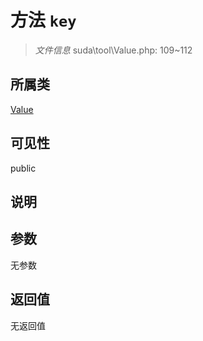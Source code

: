 # 方法 `key`

> *文件信息* suda\tool\Value.php: 109~112

## 所属类 

[Value](../Value.md)

## 可见性

public

## 说明



## 参数


无参数


## 返回值

无返回值
